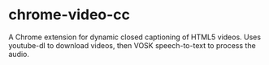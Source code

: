 # chrome-video-cc
A Chrome extension for dynamic closed captioning of HTML5 videos. Uses youtube-dl to download videos, then VOSK speech-to-text to process the audio.
